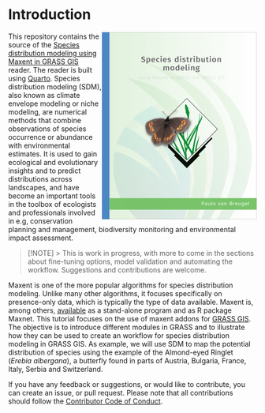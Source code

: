 # Introduction

<img align="right" src="bookcover.png">

This repository contains the source of the [Species distribution modeling using Maxent in GRASS GIS](https://ecodiv.earth/TutorialsNotes/sdmingrassgis/) reader. The reader is built using [Quarto](https://quarto.org/). Species distribution modeling (SDM), also known as climate envelope modeling or niche modeling, are numerical methods that combine observations of species occurrence or abundance with environmental estimates. It is used to gain ecological and evolutionary insights and to predict distributions across landscapes, and have become an important tools in the toolbox of ecologists and professionals involved in e.g, conservation planning and management, biodiversity monitoring and environmental impact assessment.

> \[!NOTE\] \> This is work in progress, with more to come in the sections about fine-tuning options, model validation and automating the workflow. Suggestions and contributions are welcome.

Maxent is one of the more popular algorithms for species distribution modeling. Unlike many other algorithms, it focuses specifically on presence-only data, which is typically the type of data available. Maxent is, among others, [available](https://biodiversityinformatics.amnh.org/open_source/maxent/) as a stand-alone program and as R package Maxnet. This tutorial focuses on the use of maxent addons for [GRASS GIS](https://grass.osgeo.org/learn/overview/). The objective is to introduce different modules in GRASS and to illustrate how they can be used to create an workflow for species distribution modeling in GRASS GIS. As example, we will use SDM to map the potential distribution of species using the example of the Almond-eyed Ringlet (*Erebia albergana*), a butterfly found in parts of Austria, Bulgaria, France, Italy, Serbia and Switzerland.

If you have any feedback or suggestions, or would like to contribute, you can create an issue, or pull request. Please note that all contributions should follow the [Contributor Code of Conduct](https://contributor-covenant.org/version/2/0/CODE_OF_CONDUCT.html).
